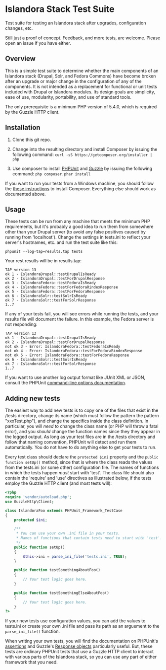 Islandora Stack Test Suite
==========================

Test suite for testing an Islandora stack after upgrades, configuration changes, etc.

Still just a proof of concept. Feedback, and more tests, are welcome. Please open an issue if you have either.

## Overview

This is a simple test suite to determine whether the main components of an Islandora stack (Drupal, Solr, and Fedora Commons) have become broken after an upgrade or major change in the configuration of any of the components. It is not intended as a replacement for functional or unit tests included with Drupal or Islandora modules. Its design goals are simplicity, ease of use, modularity, portability, and use of standard tools.

The only prerequisite is a minimum PHP version of 5.4.0, which is required by the Guzzle HTTP client.

## Installation

1. Clone this git repo.
2. Change into the resulting directory and install Composer by issuing the following command: ```curl -sS https://getcomposer.org/installer | php```

3. Use composer to install [PHPUnit](https://phpunit.de/) and [Guzzle](http://guzzle3.readthedocs.org/) by issuing the following command: ```php composer.phar install```

If you want to run your tests from a Windows machine, you should follow the [these instructions](https://getcomposer.org/doc/00-intro.md#installation-windows) to install Composer. Everything else should work as documented above.

## Usage

These tests can be run from any machine that meets the minimum PHP requirements, but it's probably a good idea to run them from somewhere other than your Drupal server (to avoid any false positives caused by running from 'localhost'). Change the settings in tests.ini to reflect your server's hostnames, etc. and run the test suite like this:

```
phpunit --log-tap=results.tap tests
```

Your rest results will be in results.tap:

```
TAP version 13
ok 1 - IslandoraDrupal::testDrupalIsReady
ok 2 - IslandoraDrupal::testForDrupalResponse
ok 3 - IslandoraFedora::testFedoraIsReady
ok 4 - IslandoraFedora::testForFedoraRindexResponse
ok 5 - IslandoraFedora::testForFedoraResponse
ok 6 - IslandoraSolr::testSolrIsReady
ok 7 - IslandoraSolr::testForSolrResponse
1..7
```

If any of your tests fail, you will see errors while running the tests, and your results file will document the failure. In this example, the Fedora server is not responding:

```
TAP version 13
ok 1 - IslandoraDrupal::testDrupalIsReady
ok 2 - IslandoraDrupal::testForDrupalResponse
not ok 3 - Error: IslandoraFedora::testFedoraIsReady
not ok 4 - Error: IslandoraFedora::testForFedoraRindexResponse
not ok 5 - Error: IslandoraFedora::testForFedoraResponse
ok 6 - IslandoraSolr::testSolrIsReady
ok 7 - IslandoraSolr::testForSolrResponse
1..7
```

If you want to use another log output format like JUnit XML or JSON, consult the PHPUnit [command-line options documentation](https://phpunit.de/manual/current/en/textui.html#textui.clioptions).

## Adding new tests

The easiest way to add new tests is to copy one of the files that exist in the /tests directory, change its name (which must follow the pattern the pattern "xxxTest.php"), and change the specifics inside the class definition. In particular, you will _need_ to change the class name (or PHP will throw a fatal error), and you _should_ change the function names since they they appear in the logged output. As long as your test files are in the /tests directory and follow that naming convention, PHPUnit will detect and run them automatically. You do not have to do anything else to get your tests to run.

Every test class should declare the ```protected $ini``` property and the ```public function setUp()``` method, since that is where the class reads the values from the tests.ini (or some other) configuration file. The names of functions in which the tests happen _must_ start with 'test'. The class file should also contain the 'require' and 'use' directives as illustrated below, if the tests employ the Guzzle HTTP client (and most tests will):

```php
<?php
require 'vendor/autoload.php';
use GuzzleHttp\Client;

class IslandoraFoo extends PHPUnit_Framework_TestCase
{
    protected $ini;

    /**
     * You can use your own .ini file in your tests.
     * Names of functions that contain tests need to start with 'test'.
     */
    public function setUp()
    {
        $this->ini = parse_ini_file('tests.ini', TRUE);
    }

    public function testSomethingAboutFoo()
    {
        // Your test logic goes here.
    }

    public function testSomethingElseAboutFoo()
    {
        // Your test logic goes here.
    }
?>
```

If your new tests use configuration values, you can add the values to tests.ini or create your own .ini file and pass its path as an arguement to the ```parse_ini_file()``` function.

When writing your own tests, you will find the documentation on PHPUnit's [assertions](https://phpunit.de/manual/current/en/appendixes.assertions.html) and Guzzle's [Response objects](http://guzzle3.readthedocs.org/http-client/response.html) particularly useful. But, these tests are ordinary PHPUnit tests that use a Guzzle HTTP client to interact with various parts of the Islandora stack, so you can use any part of either framework that you need.
